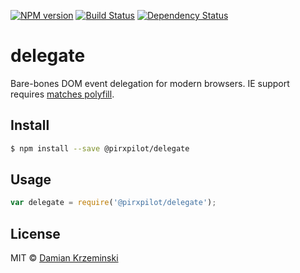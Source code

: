[![NPM version][npm-image]][npm-url]
[![Build Status][build-image]][build-url]
[![Dependency Status][deps-image]][deps-url]

# delegate

Bare-bones DOM event delegation for modern browsers. IE support requires [matches polyfill].

## Install

```sh
$ npm install --save @pirxpilot/delegate
```

## Usage

```js
var delegate = require('@pirxpilot/delegate');

```

## License

MIT © [Damian Krzeminski](https://pirxpilot.me)

[npm-image]: https://img.shields.io/npm/v/@pirxpilot/delegate
[npm-url]: https://npmjs.org/package/@pirxpilot/delegate

[build-url]: https://github.com/pirxpilot/delegate/actions/workflows/check.yaml
[build-image]: https://img.shields.io/github/actions/workflow/status/pirxpilot/delegate/check.yaml?branch=main

[deps-image]: https://img.shields.io/librariesio/release/npm/@pirxpilot/delegate
[deps-url]: https://libraries.io/npm/@pirxpilot%2Fdelegate

[matches polyfill]: https://github.com/Financial-Times/polyfill-service/tree/master/polyfills/Element/prototype/matches
